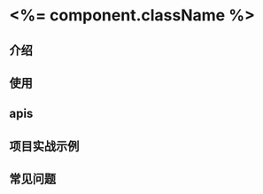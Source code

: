 # <%= component.className %>

## 介绍
<!-- 请在此处介绍你的组件 -->

## 使用
<!-- 如何安装，引入，使用你的组件 -->
<!-- 一个例子 -->
<!--
`tnpm install @ali/uniform-react-components --save`  
`import {fetch, fetchJsonp, setUrlSearchParams, setFormData} from '@ali/uniform-react-components/lib/UniFetch/index';` -->


## apis
<!-- 组件接口列表 react 组件列出组件属性列表-->


## 项目实战示例
<!-- 可以给出你的 index.test.js 中的代码 -->


## 常见问题
